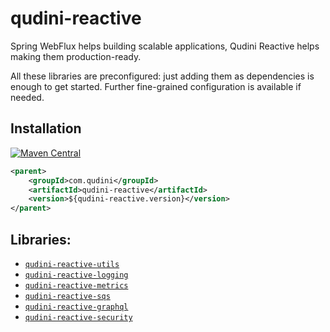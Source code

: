 # qudini-reactive

Spring WebFlux helps building scalable applications, Qudini Reactive helps making them production-ready.

All these libraries are preconfigured: just adding them as dependencies is enough to get started. Further fine-grained configuration is available if needed.

## Installation

[![Maven Central](https://img.shields.io/maven-central/v/com.qudini/qudini-reactive.svg?label=Maven%20Central)](https://search.maven.org/search?q=g:%22com.qudini%22%20AND%20a:%22qudini-reactive%22)

```xml
<parent>
    <groupId>com.qudini</groupId>
    <artifactId>qudini-reactive</artifactId>
    <version>${qudini-reactive.version}</version>
</parent>
```

## Libraries:

- [`qudini-reactive-utils`](./qudini-reactive-utils/)
- [`qudini-reactive-logging`](./qudini-reactive-logging/)
- [`qudini-reactive-metrics`](./qudini-reactive-metrics/)
- [`qudini-reactive-sqs`](./qudini-reactive-sqs/)
- [`qudini-reactive-graphql`](./qudini-reactive-graphql/)
- [`qudini-reactive-security`](./qudini-reactive-security/)
